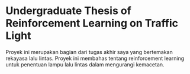 # Undergraduate Thesis of Reinforcement Learning on Traffic Light
Proyek ini merupakan bagian dari tugas akhir saya yang bertemakan rekayasa lalu lintas.
Proyek ini membahas tentang reinforcement learning untuk penentuan lampu lalu lintas dalam mengurangi kemacetan.
